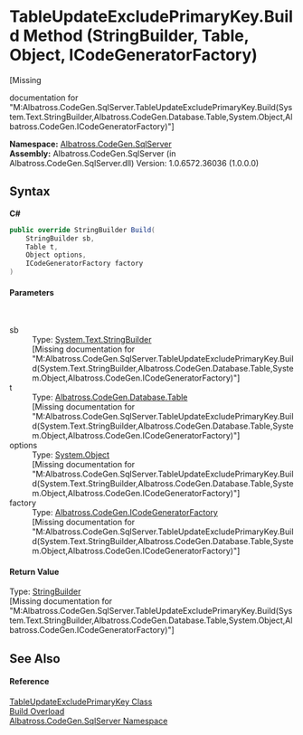 # TableUpdateExcludePrimaryKey.Build Method (StringBuilder, Table, Object, ICodeGeneratorFactory)
 

\[Missing <summary> documentation for "M:Albatross.CodeGen.SqlServer.TableUpdateExcludePrimaryKey.Build(System.Text.StringBuilder,Albatross.CodeGen.Database.Table,System.Object,Albatross.CodeGen.ICodeGeneratorFactory)"\]

**Namespace:**&nbsp;<a href="9727DDEC.md">Albatross.CodeGen.SqlServer</a><br />**Assembly:**&nbsp;Albatross.CodeGen.SqlServer (in Albatross.CodeGen.SqlServer.dll) Version: 1.0.6572.36036 (1.0.0.0)

## Syntax

**C#**<br />
``` C#
public override StringBuilder Build(
	StringBuilder sb,
	Table t,
	Object options,
	ICodeGeneratorFactory factory
)
```


#### Parameters
&nbsp;<dl><dt>sb</dt><dd>Type: <a href="http://msdn2.microsoft.com/en-us/library/y9sxk6fy" target="_blank">System.Text.StringBuilder</a><br />\[Missing <param name="sb"/> documentation for "M:Albatross.CodeGen.SqlServer.TableUpdateExcludePrimaryKey.Build(System.Text.StringBuilder,Albatross.CodeGen.Database.Table,System.Object,Albatross.CodeGen.ICodeGeneratorFactory)"\]</dd><dt>t</dt><dd>Type: <a href="F8EC018E.md">Albatross.CodeGen.Database.Table</a><br />\[Missing <param name="t"/> documentation for "M:Albatross.CodeGen.SqlServer.TableUpdateExcludePrimaryKey.Build(System.Text.StringBuilder,Albatross.CodeGen.Database.Table,System.Object,Albatross.CodeGen.ICodeGeneratorFactory)"\]</dd><dt>options</dt><dd>Type: <a href="http://msdn2.microsoft.com/en-us/library/e5kfa45b" target="_blank">System.Object</a><br />\[Missing <param name="options"/> documentation for "M:Albatross.CodeGen.SqlServer.TableUpdateExcludePrimaryKey.Build(System.Text.StringBuilder,Albatross.CodeGen.Database.Table,System.Object,Albatross.CodeGen.ICodeGeneratorFactory)"\]</dd><dt>factory</dt><dd>Type: <a href="1FFDA092.md">Albatross.CodeGen.ICodeGeneratorFactory</a><br />\[Missing <param name="factory"/> documentation for "M:Albatross.CodeGen.SqlServer.TableUpdateExcludePrimaryKey.Build(System.Text.StringBuilder,Albatross.CodeGen.Database.Table,System.Object,Albatross.CodeGen.ICodeGeneratorFactory)"\]</dd></dl>

#### Return Value
Type: <a href="http://msdn2.microsoft.com/en-us/library/y9sxk6fy" target="_blank">StringBuilder</a><br />\[Missing <returns> documentation for "M:Albatross.CodeGen.SqlServer.TableUpdateExcludePrimaryKey.Build(System.Text.StringBuilder,Albatross.CodeGen.Database.Table,System.Object,Albatross.CodeGen.ICodeGeneratorFactory)"\]

## See Also


#### Reference
<a href="5614C429.md">TableUpdateExcludePrimaryKey Class</a><br /><a href="57095079.md">Build Overload</a><br /><a href="9727DDEC.md">Albatross.CodeGen.SqlServer Namespace</a><br />